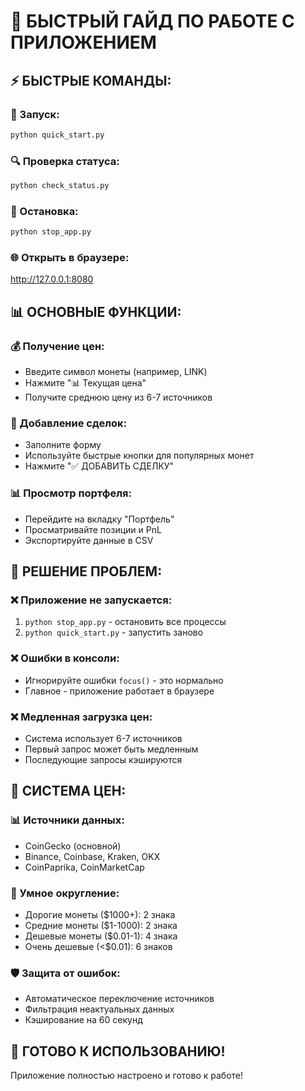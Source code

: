 # 🚀 БЫСТРЫЙ ГАЙД ПО РАБОТЕ С ПРИЛОЖЕНИЕМ

## ⚡ БЫСТРЫЕ КОМАНДЫ:

### 🚀 Запуск:
```bash
python quick_start.py
```

### 🔍 Проверка статуса:
```bash
python check_status.py
```

### 🛑 Остановка:
```bash
python stop_app.py
```

### 🌐 Открыть в браузере:
http://127.0.0.1:8080

## 📊 ОСНОВНЫЕ ФУНКЦИИ:

### 💰 Получение цен:
- Введите символ монеты (например, LINK)
- Нажмите "📊 Текущая цена"
- Получите среднюю цену из 6-7 источников

### 📝 Добавление сделок:
- Заполните форму
- Используйте быстрые кнопки для популярных монет
- Нажмите "✅ ДОБАВИТЬ СДЕЛКУ"

### 📊 Просмотр портфеля:
- Перейдите на вкладку "Портфель"
- Просматривайте позиции и PnL
- Экспортируйте данные в CSV

## 🔧 РЕШЕНИЕ ПРОБЛЕМ:

### ❌ Приложение не запускается:
1. `python stop_app.py` - остановить все процессы
2. `python quick_start.py` - запустить заново

### ❌ Ошибки в консоли:
- Игнорируйте ошибки `focus()` - это нормально
- Главное - приложение работает в браузере

### ❌ Медленная загрузка цен:
- Система использует 6-7 источников
- Первый запрос может быть медленным
- Последующие запросы кэшируются

## 🎯 СИСТЕМА ЦЕН:

### 📊 Источники данных:
- CoinGecko (основной)
- Binance, Coinbase, Kraken, OKX
- CoinPaprika, CoinMarketCap

### 🧠 Умное округление:
- Дорогие монеты ($1000+): 2 знака
- Средние монеты ($1-1000): 2 знака  
- Дешевые монеты ($0.01-1): 4 знака
- Очень дешевые (<$0.01): 6 знаков

### 🛡️ Защита от ошибок:
- Автоматическое переключение источников
- Фильтрация неактуальных данных
- Кэширование на 60 секунд

## 🚀 ГОТОВО К ИСПОЛЬЗОВАНИЮ!

Приложение полностью настроено и готово к работе!
